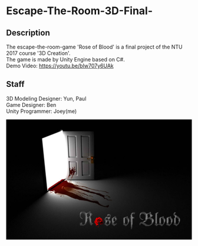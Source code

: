 # Escape-The-Room-3D-Final-

## Description
The escape-the-room-game 'Rose of Blood' is a final project of the NTU 2017 course '3D Creation'.
</br>
The game is made by Unity Engine based on C#.
</br>
Demo Video: https://youtu.be/bIw707y6UAk

## Staff
3D Modeling Designer: Yun, Paul
</br>
Game Designer: Ben
</br>
Unity Programmer: Joey(me)
</br>

![alt text](https://raw.githubusercontent.com/chiaohao/Escape-The-Room-3D-Final-/master/Assets/Resources/sprites/rose%20of%20blood.png)
